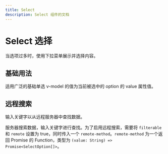 ```yaml
---
title: Select
description: Select 组件的文档
---
```


# Select 选择

当选项过多时，使用下拉菜单展示并选择内容。

## 基础用法

适用广泛的基础单选 v-model 的值为当前被选中的 option 的 value 属性值。

<preview path="../demo/Select/Basic-Select.vue" title="基础选择器" description="Select 基础选择器"></preview>

## 远程搜索

输入关键字以从远程服务器中查找数据。

服务器搜索数据，输入关键字进行查找。为了启用远程搜索，需要将 `filterable` 和 `remote` 设置为 true，同时传入一个 `remote-method`。`remote-method` 为一个返回 Promise 的 Function，类型为 `(value: String) => Promise<SelectOption[]>`。

<preview path="../demo/Select/Remote-Select.vue" title="远程搜索" description="远程搜索"></preview>
